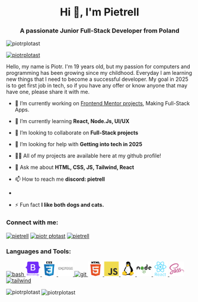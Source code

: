 <h1 align="center">Hi 👋, I'm Pietrell</h1>
<h3 align="center">A passionate Junior Full-Stack Developer from Poland</h3>

<p align="left"> <img src="https://komarev.com/ghpvc/?username=piotrplotast&label=Profile%20views&color=0e75b6&style=flat" alt="piotrplotast" /> </p>

<p align="left"> <a href="https://github.com/ryo-ma/github-profile-trophy"><img src="https://github-profile-trophy.vercel.app/?username=piotrplotast" alt="piotrplotast" /></a> </p>

Hello, my name is Piotr. I'm 19 years old, but my passion for computers and programming has been growing since my childhood. Everyday I am learning new things that I need to become a successful developer. My goal in 2025 is to get first job in tech, so if you have any offer or know anyone that may have one, please share it with me. 

- 🔭 I’m currently working on [Frontend Mentor projects](https://www.frontendmentor.io/profile/PiotrPlotast), Making Full-Stack Apps.

- 🌱 I’m currently learning **React, Node.Js, UI/UX**

- 👯 I’m looking to collaborate on **Full-Stack projects**

- 🤝 I’m looking for help with **Getting into tech in 2025**

- 👨‍💻 All of my projects are available here at my github profile!

- 💬 Ask me about **HTML, CSS, JS, Tailwind, React**

- 📫 How to reach me **discord: pietrell**
- 
- ⚡ Fun fact **I like both dogs and cats.**

<h3 align="left">Connect with me:</h3>
<p align="left">
<a href="https://dev.to/pietrell" target="blank"><img align="center" src="https://raw.githubusercontent.com/rahuldkjain/github-profile-readme-generator/master/src/images/icons/Social/devto.svg" alt="pietrell" height="30" width="40" /></a>
<a href="https://linkedin.com/in/piotr płotast" target="blank"><img align="center" src="https://raw.githubusercontent.com/rahuldkjain/github-profile-readme-generator/master/src/images/icons/Social/linked-in-alt.svg" alt="piotr płotast" height="30" width="40" /></a>
<a href="https://discord.gg/pietrell" target="blank"><img align="center" src="https://raw.githubusercontent.com/rahuldkjain/github-profile-readme-generator/master/src/images/icons/Social/discord.svg" alt="pietrell" height="30" width="40" /></a>
</p>

<h3 align="left">Languages and Tools:</h3>
<p align="left"> <a href="https://www.gnu.org/software/bash/" target="_blank" rel="noreferrer"> <img src="https://www.vectorlogo.zone/logos/gnu_bash/gnu_bash-icon.svg" alt="bash" width="40" height="40"/> </a> <a href="https://getbootstrap.com" target="_blank" rel="noreferrer"> <img src="https://raw.githubusercontent.com/devicons/devicon/master/icons/bootstrap/bootstrap-plain-wordmark.svg" alt="bootstrap" width="40" height="40"/> </a> <a href="https://www.w3schools.com/css/" target="_blank" rel="noreferrer"> <img src="https://raw.githubusercontent.com/devicons/devicon/master/icons/css3/css3-original-wordmark.svg" alt="css3" width="40" height="40"/> </a> <a href="https://expressjs.com" target="_blank" rel="noreferrer"> <img src="https://raw.githubusercontent.com/devicons/devicon/master/icons/express/express-original-wordmark.svg" alt="express" width="40" height="40"/> </a> <a href="https://git-scm.com/" target="_blank" rel="noreferrer"> <img src="https://www.vectorlogo.zone/logos/git-scm/git-scm-icon.svg" alt="git" width="40" height="40"/> </a> <a href="https://www.w3.org/html/" target="_blank" rel="noreferrer"> <img src="https://raw.githubusercontent.com/devicons/devicon/master/icons/html5/html5-original-wordmark.svg" alt="html5" width="40" height="40"/> </a> <a href="https://developer.mozilla.org/en-US/docs/Web/JavaScript" target="_blank" rel="noreferrer"> <img src="https://raw.githubusercontent.com/devicons/devicon/master/icons/javascript/javascript-original.svg" alt="javascript" width="40" height="40"/> </a> <a href="https://www.linux.org/" target="_blank" rel="noreferrer"> <img src="https://raw.githubusercontent.com/devicons/devicon/master/icons/linux/linux-original.svg" alt="linux" width="40" height="40"/> </a> <a href="https://nodejs.org" target="_blank" rel="noreferrer"> <img src="https://raw.githubusercontent.com/devicons/devicon/master/icons/nodejs/nodejs-original-wordmark.svg" alt="nodejs" width="40" height="40"/> </a> <a href="https://reactjs.org/" target="_blank" rel="noreferrer"> <img src="https://raw.githubusercontent.com/devicons/devicon/master/icons/react/react-original-wordmark.svg" alt="react" width="40" height="40"/> </a> <a href="https://sass-lang.com" target="_blank" rel="noreferrer"> <img src="https://raw.githubusercontent.com/devicons/devicon/master/icons/sass/sass-original.svg" alt="sass" width="40" height="40"/> </a> <a href="https://tailwindcss.com/" target="_blank" rel="noreferrer"> <img src="https://www.vectorlogo.zone/logos/tailwindcss/tailwindcss-icon.svg" alt="tailwind" width="40" height="40"/> </a> </p>

<p><img align="left" src="https://github-readme-stats.vercel.app/api/top-langs?username=piotrplotast&show_icons=true&locale=en&layout=compact" alt="piotrplotast" /></p>

<p>&nbsp;<img align="center" src="https://github-readme-stats.vercel.app/api?username=piotrplotast&show_icons=true&locale=en" alt="piotrplotast" /></p>
